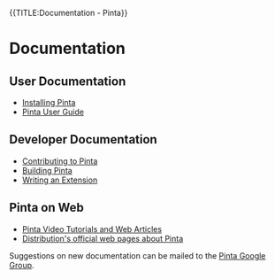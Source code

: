 {{TITLE:Documentation - Pinta}}
# Documentation

## User Documentation

- [Installing Pinta][1]
- [Pinta User Guide][8]

## Developer Documentation

- [Contributing to Pinta][7]
- [Building Pinta][2]
- [Writing an Extension][3]

## Pinta on Web
- [Pinta Video Tutorials and Web Articles][5]
- [Distribution's official web pages about Pinta][6]

Suggestions on new documentation can be mailed to the [Pinta Google Group][4].

[1]: howto/installing-pinta
[3]: https://github.com/PintaProject/Pinta/wiki
[2]: howto/building-pinta
[4]: mailto:pinta@googlegroups.com
[5]: howto/pinta-on-web
[6]: howto/distributions-web
[7]: contribute
[8]: https://pintaproject.github.io/user-guide/ 
